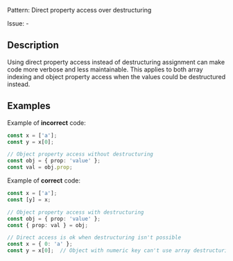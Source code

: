 Pattern: Direct property access over destructuring

Issue: -

## Description

Using direct property access instead of destructuring assignment can make code more verbose and less maintainable. This applies to both array indexing and object property access when the values could be destructured instead.

## Examples

Example of **incorrect** code:
```ts
const x = ['a'];
const y = x[0];

// Object property access without destructuring
const obj = { prop: 'value' };
const val = obj.prop;
```

Example of **correct** code:
```ts
const x = ['a'];
const [y] = x;

// Object property access with destructuring
const obj = { prop: 'value' };
const { prop: val } = obj;

// Direct access is ok when destructuring isn't possible
const x = { 0: 'a' };
const y = x[0];  // Object with numeric key can't use array destructuring
```